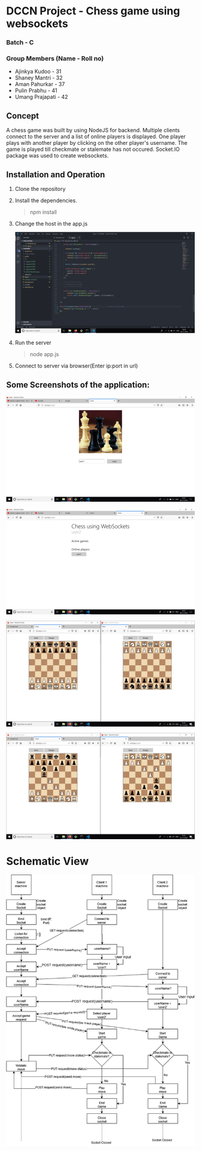# DCCN Project - Chess game using websockets

### Batch - C
### Group Members (Name - Roll no)
- Ajinkya Kudoo - 31
- Shaney Mantri - 32
- Aman Pahurkar - 37
- Pulin Prabhu - 41
- Umang Prajapati - 42


## Concept

A chess game was built by using NodeJS for backend. Multiple clients connect to the server and a list of online players is displayed. One player plays with another player by clicking on the other player's username. The game is played till checkmate or stalemate has not occured. Socket.IO package was used to create websockets.


## Installation and Operation
1. Clone the repository

2. Install the dependencies.
	>npm install

3. Change the host in the app.js

	![Server](/SS/Capture5.PNG)
	
4. Run the server
	>node app.js
        
5. Connect to server via browser(Enter ip:port in url)


## Some Screenshots of the application:

![Server](/SS/Capture1.PNG)
	
![Server](/SS/Capture2.PNG)

![Server](/SS/Capture3.PNG)

![Server](/SS/Capture4.PNG)

# Schematic View

![Server](/SS/chessSchematic.PNG)